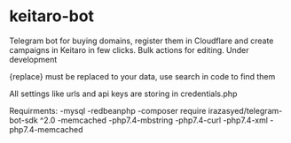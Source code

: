 # keitaro-bot
Telegram bot for buying domains, register them in Cloudflare and create campaigns in Keitaro in few clicks. Bulk actions for editing. Under development

{replace} must be replaced to your data, use search in code to find them

All settings like urls and api keys are storing in credentials.php

Requirments:
-mysql
-redbeanphp
-composer require irazasyed/telegram-bot-sdk ^2.0
-memcached
-php7.4-mbstring
-php7.4-curl
-php7.4-xml
-php7.4-memcached
